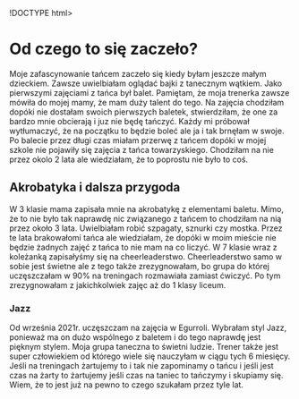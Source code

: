 !DOCTYPE html>
<html lang="pl">
<head>
<title>Moja Pasja</title>
  <link rel="stylesheet" type="text/css" href="nazwa_pliku.css"/>
</head>
<body>
<div class="backgorund pink">
<h1>Od czego to się zaczeło?</h1>
<p>Moje zafascynowanie tańcem zaczeło się kiedy byłam jeszcze małym dzieckiem. Zawsze uwielbiałam oglądać bajki z tanecznym wątkiem. Jako pierwszymi zajęciami z tańca był balet. Pamiętam, że moja trenerka zawsze mówiła do mojej mamy, że mam duży talent do tego. Na zajęcia chodziłam dopóki nie dostałam swoich pierwszych baletek, stwierdziłam, że one za bardzo mnie obcierają i juz nie będę tańczyć. Każdy mi próbował wytłumaczyć, że na początku to będzie boleć ale ja i tak brnęłam w swoje. Po balecie przez długi czas miałam przerwę z tańcem dopóki w mojej szkole nie pojawiły się zajęcia z tańca towarzyskiego. Chodziłam na nie przez okolo 2 lata ale wiedziałam, że to poprostu nie było to coś.</p>

</body>
</html> 

<h2>Akrobatyka i dalsza przygoda</h2>
<p>W 3 klasie mama zapisała mnie na akrobatykę z elementami baletu. Mimo, że to nie było tak naprawdę nic związanego z tańcem to chodziłam na nią przez około 3 lata. Uwielbiałam robić szpagaty, sznurki czy mostka. Przez te lata brakowałomi tańca ale wiedziałam, że dopóki w moim mieście nie będzie żadnych zajęć z tańca to nie mam na co liczyć. W 7  klasie wraz z koleżanką zapisałyśmy się na cheerleaderstwo. Cheerleaderstwo samo w sobie jest świetne ale z tego także zrezygnowałam, bo grupa do której uczęszczałam w 90% na treningach rozmawiała zamiast ćwiczyć. Po tym zrezygnowałam z jakichkolwiek zajęc aż do 1 klasy liceum.</p>

</body>
</html>

<h3>Jazz</h3>
 <p> Od września 2021r. uczęszczam na zajęcia w Egurroli. Wybrałam styl Jazz, ponieważ ma on dużo wspólnego z baletem i do tego naprawdę jest pięknym stylem. Moja grupa taneczna to świetni ludzie. Trener także jest super człowiekiem od którego wiele się nauczyłam w ciągu tych 6 miesięcy. Jeśli na treningach żartujemy to i tak nie zapominamy o tańcu i jeśli jest czas na żarty to żartujemy jeśli czas na taniec to tańczymy i skupiamy się. Wiem, że to jest już na pewno to czego szukałam przez tyle lat. </p>

<div class="backgorund pink"
